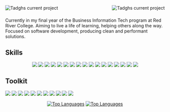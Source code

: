 <div align="center">
<img alt="Tadghs current project" align="left"  src="https://img.shields.io/badge/Tadgh%20Henry-881185?style=for-the-badge&logo=none&logoColor=white"/>
<a href="https://www.linkedin.com/in/tadghh" target="_blank" rel="noreferrer">
<img alt="Tadghs current project" align="right" src="https://img.shields.io/badge/LinkedIn-0077B5?style=for-the-badge&logo=linkedin&logoColor=white"/>
</a>
</div>
<h1></h1>

<span align="center">
Currently in my final year of the Business Information Tech program at Red River College. Aiming to live a life of learning, helping others along the way. Focused on software development, producing clean and performant solutions.
</span>

<h2>Skills</h2>
<p align="center" >
<img src="https://img.shields.io/badge/Ansible-000000?style=for-the-badge&logo=ansible&logoColor=white"/>
<img src="https://img.shields.io/badge/Docker-2CA5E0?style=for-the-badge&logo=docker&logoColor=white"/>
<img src="https://img.shields.io/badge/Express%20js-000000?style=for-the-badge&logo=express&logoColor=white"/>
<img src="https://img.shields.io/badge/kubernetes-326ce5.svg?&style=for-the-badge&logo=kubernetes&logoColor=white"/>
<img src="https://img.shields.io/badge/next%20js-000000?style=for-the-badge&logo=nextdotjs&logoColor=white" />
<img src="https://img.shields.io/badge/Selenium-43B02A?style=for-the-badge&logo=Selenium&logoColor=white" />
<img src="https://img.shields.io/badge/Rust-black?style=for-the-badge&logo=rust&logoColor=#E57324" />
<img src="https://img.shields.io/badge/Tauri-FFC131?style=for-the-badge&logo=Tauri&logoColor=white" />
<img src="https://img.shields.io/badge/Xampp-F37623?style=for-the-badge&logo=xampp&logoColor=white" />
<img src="https://img.shields.io/badge/Python-FFD43B?style=for-the-badge&logo=python&logoColor=blue" />
<img src="https://img.shields.io/badge/Kotlin-0095D5?&style=for-the-badge&logo=kotlin&logoColor=white" />
<img src="https://img.shields.io/badge/C%23-239120?style=for-the-badge&logo=c-sharp&logoColor=white" />
<img src="https://img.shields.io/badge/JavaScript-323330?style=for-the-badge&logo=javascript&logoColor=F7DF1E" />
<img src="https://img.shields.io/badge/Prisma-3982CE?style=for-the-badge&logo=Prisma&logoColor=white" />
<img src="https://img.shields.io/badge/Red%20Hat-EE0000?style=for-the-badge&logo=redhat&logoColor=white"/>
<img src="https://img.shields.io/badge/powershell-5391FE?style=for-the-badge&logo=powershell&logoColor=white"/>
<img src="https://img.shields.io/badge/GIT-E44C30?style=for-the-badge&logo=git&logoColor=white"/>
</p>
<h2>Toolkit</h2>
<p>
<img src="https://img.shields.io/badge/thinkpad-E2231A?style=for-the-badge&logo=lenovo&logoColor=white" />
<img src="https://img.shields.io/badge/Android_Studio-3DDC84?style=for-the-badge&logo=android-studio&logoColor=white"/>
<img src="https://img.shields.io/badge/Notepad++-90E59A.svg?style=for-the-badge&logo=notepad%2B%2B&logoColor=black"/>
<img src="https://img.shields.io/badge/VSCodium-0078D4?style=for-the-badge&logo=visual%20studio%20code&logoColor=white"/>
<img src="https://img.shields.io/badge/prettier-1A2C34?style=for-the-badge&logo=prettier&logoColor=F7BA3E"/>
<img src="https://img.shields.io/badge/Obsidian-483699?style=for-the-badge&logo=Obsidian&logoColor=white"/>
<img src="https://img.shields.io/badge/Windows-0078D6?style=for-the-badge&logo=windows&logoColor=white"/>
<img src="https://img.shields.io/badge/OpenWrt-00B5E2?style=for-the-badge&logo=OpenWrt&logoColor=white"/>
<img src="https://img.shields.io/badge/Android-3DDC84?style=for-the-badge&logo=android&logoColor=white"/>
<img src="https://img.shields.io/badge/Raspberry%20Pi-A22846?style=for-the-badge&logo=Raspberry%20Pi&logoColor=white"/>
<img src="https://img.shields.io/badge/windows%20terminal-4D4D4D?style=for-the-badge&logo=windows%20terminal&logoColor=white"/>
</p>
<div align="center">
<a href="https://github.com/tadghh"><img src="https://github-readme-stats.vercel.app/api/top-langs/?username=tadghh&langs_count=10&title_color=0891b2&text_color=ffffff&icon_color=0891b2&bg_color=1c1917&hide_border=true&locale=en&custom_title=Top%20%Languages" alt="Top Languages"/></a>
  <a href=""><img src="https://github-readme-streak-stats.herokuapp.com?user=tadghh&theme=radical" alt="Top Languages"/></a>

</div>
